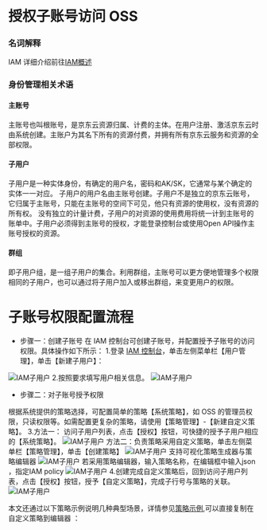 # 授权子账号访问 OSS
### 名词解释
IAM 详细介绍前往[IAM概述](https://docs.jdcloud.com/cn/iam/product-overview)

### 身份管理相关术语
#### 主账号
主账号也叫根账号，是京东云资源归属、计费的主体。在用户注册、激活京东云时由系统创建。主账户为其名下所有的资源付费，并拥有所有京东云服务和资源的全部权限。

#### 子用户
子用户是一种实体身份，有确定的用户名，密码和AK/SK，它通常与某个确定的实体一一对应。 子用户的用户名由主账号创建。子用户不是独立的京东云账号，
它归属于主账号，只能在主账号的空间下可见，他只有资源的使用权，没有资源的所有权。
没有独立的计量计费，子用户的对资源的使用费用将统一计到主账号的账单中。子用户必须得到主账号的授权，才能登录控制台或使用Open API操作主账号授权的资源。
#### 群组
即子用户组，是一组子用户的集合。利用群组，主账号可以更方便地管理多个权限相同的子用户，也可以通过将子用户加入或移出群组，来变更用户的权限。

# 子账号权限配置流程

- 步骤一：创建子账号
 在 IAM 控制台可创建子账号，并配置授予子账号的访问权限。具体操作如下所示：
 1.登录 [IAM 控制台](https://iam-console.jdcloud.com/summary)，单击左侧菜单栏【用户管理】，单击【新建子用户】：
 
 ![IAM子用户](../../../../image/Object-Storage-Service/OSS-108.png)
2.按照要求填写用户相关信息。
![IAM子用户](../../../../image/Object-Storage-Service/OSS-109.png)
- 步骤二：对子账号授予权限

根据系统提供的策略选择，可配置简单的策略【系统策略】，如 OSS 的管理员权限，只读权限等。如需配置更复杂的策略，请使用【策略管理】-【新建自定义策略】。
3.方法一： 访问子用户列表，点击【授权】按钮，可快捷的授予子用户相应的【系统策略】。
![IAM子用户](../../../../image/Object-Storage-Service/OSS-110.png)
方法二：负责策略采用自定义策略，单击左侧菜单栏【策略管理】，单击【创建策略】
![IAM子用户](../../../../image/Object-Storage-Service/OSS-113.png)
支持可视化策略生成器与策略编辑器
![IAM子用户](../../../../image/Object-Storage-Service/OSS-112.png)
若采用策略编辑器，输入策略名称，在编辑框中输入json ，指定IAM policy
![IAM子用户](../../../../image/Object-Storage-Service/OSS-111.png)
4.创建完成自定义策略后，回到访问子用户列表，点击【授权】按钮，授予【自定义策略】，完成子行号与策略的关联。
![IAM子用户](../../../../image/Object-Storage-Service/OSS-114.png)

本文还通过以下策略示例说明几种典型场景，详情参见[策略示例](../../Operation-Guide/Access-Control/Access-Control-Base-On-IAM-Policy.md),可以直接复制在自定义策略到编辑器 ：





